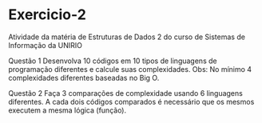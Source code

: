 # Exercicio-2
Atividade da matéria de Estruturas de Dados 2 do curso de Sistemas de Informação da UNIRIO

Questão 1
Desenvolva 10 códigos em 10 tipos de linguagens de programação diferentes e calcule suas complexidades. Obs: No mínimo 4 complexidades diferentes baseadas no Big O.

Questão 2
Faça 3 comparações de complexidade usando 6 linguagens diferentes. A cada dois códigos comparados é necessário que os mesmos executem a mesma lógica (função).
